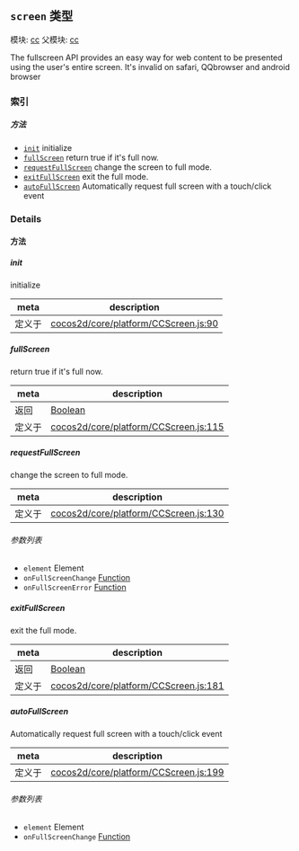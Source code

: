 ## `screen` 类型



模块: [cc](../modules/cc.md)
父模块: [cc](../modules/cc.md)


The fullscreen API provides an easy way for web content to be presented using the user's entire screen.
It's invalid on safari, QQbrowser and android browser



### 索引



##### 方法

  - [`init`](#init) initialize
  - [`fullScreen`](#fullscreen) return true if it's full now.
  - [`requestFullScreen`](#requestfullscreen) change the screen to full mode.
  - [`exitFullScreen`](#exitfullscreen) exit the full mode.
  - [`autoFullScreen`](#autofullscreen) Automatically request full screen with a touch/click event



### Details




<!-- Method Block -->
#### 方法


##### init

initialize

| meta | description |
|------|-------------|
| 定义于 | [cocos2d/core/platform/CCScreen.js:90](https://github.com/cocos-creator/engine/blob/f120e67a8e229233f15e46cc51536723de44fd94/cocos2d/core/platform/CCScreen.js#L90) |



##### fullScreen

return true if it's full now.

| meta | description |
|------|-------------|
| 返回 | <a href="https://developer.mozilla.org/en/JavaScript/Reference/Global_Objects/Boolean" class="crosslink external" target="_blank">Boolean</a> 
| 定义于 | [cocos2d/core/platform/CCScreen.js:115](https://github.com/cocos-creator/engine/blob/f120e67a8e229233f15e46cc51536723de44fd94/cocos2d/core/platform/CCScreen.js#L115) |



##### requestFullScreen

change the screen to full mode.

| meta | description |
|------|-------------|
| 定义于 | [cocos2d/core/platform/CCScreen.js:130](https://github.com/cocos-creator/engine/blob/f120e67a8e229233f15e46cc51536723de44fd94/cocos2d/core/platform/CCScreen.js#L130) |

###### 参数列表
- `element` Element 
- `onFullScreenChange` <a href="https://developer.mozilla.org/en/JavaScript/Reference/Global_Objects/Function" class="crosslink external" target="_blank">Function</a> 
- `onFullScreenError` <a href="https://developer.mozilla.org/en/JavaScript/Reference/Global_Objects/Function" class="crosslink external" target="_blank">Function</a> 


##### exitFullScreen

exit the full mode.

| meta | description |
|------|-------------|
| 返回 | <a href="https://developer.mozilla.org/en/JavaScript/Reference/Global_Objects/Boolean" class="crosslink external" target="_blank">Boolean</a> 
| 定义于 | [cocos2d/core/platform/CCScreen.js:181](https://github.com/cocos-creator/engine/blob/f120e67a8e229233f15e46cc51536723de44fd94/cocos2d/core/platform/CCScreen.js#L181) |



##### autoFullScreen

Automatically request full screen with a touch/click event

| meta | description |
|------|-------------|
| 定义于 | [cocos2d/core/platform/CCScreen.js:199](https://github.com/cocos-creator/engine/blob/f120e67a8e229233f15e46cc51536723de44fd94/cocos2d/core/platform/CCScreen.js#L199) |

###### 参数列表
- `element` Element 
- `onFullScreenChange` <a href="https://developer.mozilla.org/en/JavaScript/Reference/Global_Objects/Function" class="crosslink external" target="_blank">Function</a> 



